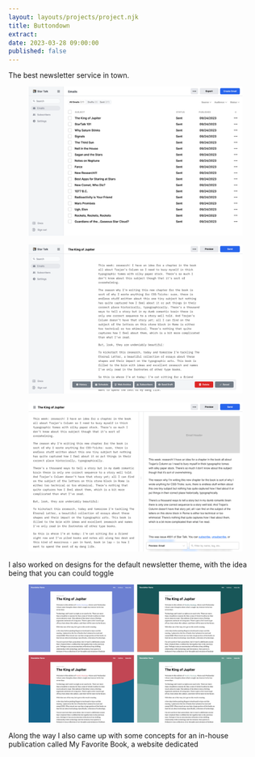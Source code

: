 ```yaml
---
layout: layouts/projects/project.njk
title: Buttondown
extract:
date: 2023-03-28 09:00:00
published: false
---
```


<p class="intro text-center">The best newsletter service in town.</p>

<figure class="project-img">
  <img src="/images/projects/buttondown/buttondown-001.webp" alt="">
</figure>

<p class="intro"></p>

<figure class="project-img">
  <img src="/images/projects/buttondown/buttondown-002.webp" alt="">
</figure>

<figure class="project-img">
  <img src="/images/projects/buttondown/buttondown-003.webp" alt="">
</figure>

I also worked on designs for the default newsletter theme, with the idea being that you can could toggle

<figure class="project-img">
  <img src="/images/projects/buttondown/buttondown-entry.webp" alt="">
</figure>

Along the way I also came up with some concepts for an in-house publication called My Favorite Book, a website dedicated

<!-- <figure class="project-img">
  <img src="/images/projects/buttondown/page-01.webp" alt="">
</figure>

<figure class="project-img">
  <img src="/images/projects/buttondown/page-02.webp" alt="">
</figure>


<figure class="project-img">
  <img src="/images/projects/buttondown/page-03.webp" alt="">
</figure> -->
